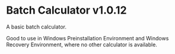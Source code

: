 # Batch Calculator v1.0.12
A basic batch calculator.

Good to use in Windows Preinstallation Environment and Windows Recovery Environment, where no other calculator is available.
